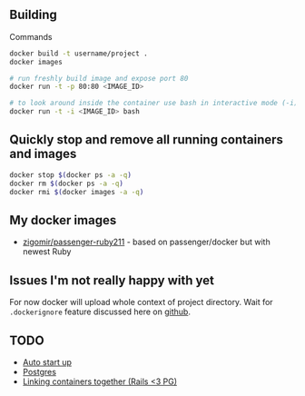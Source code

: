 ## Building

Commands

```sh
docker build -t username/project .
docker images

# run freshly build image and expose port 80
docker run -t -p 80:80 <IMAGE_ID>

# to look around inside the container use bash in interactive mode (-i)
docker run -t -i <IMAGE_ID> bash
```

## Quickly stop and remove all running containers and images

```sh
docker stop $(docker ps -a -q)
docker rm $(docker ps -a -q)
docker rmi $(docker images -a -q)
```

## My docker images

- [zigomir/passenger-ruby211](https://index.docker.io/u/zigomir/passenger-ruby211/) - based on passenger/docker but with newest Ruby

## Issues I'm not really happy with yet

For now docker will upload whole context of project directory. Wait for `.dockerignore` feature discussed here on [github](https://github.com/dotcloud/docker/issues/2224).

## TODO

- [Auto start up](http://docs.docker.io/use/host_integration/)
- [Postgres](http://docs.docker.io/examples/postgresql_service/)
- [Linking containers together (Rails <3 PG)](http://docs.docker.io/use/working_with_links_names/)
